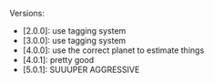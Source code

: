 Versions:
- [2.0.0]:	use tagging system
- [3.0.0]:	use tagging system
- [4.0.0]:	use the correct planet to estimate things
- [4.0.1]:	pretty good
- [5.0.1]:	SUUUPER AGGRESSIVE
